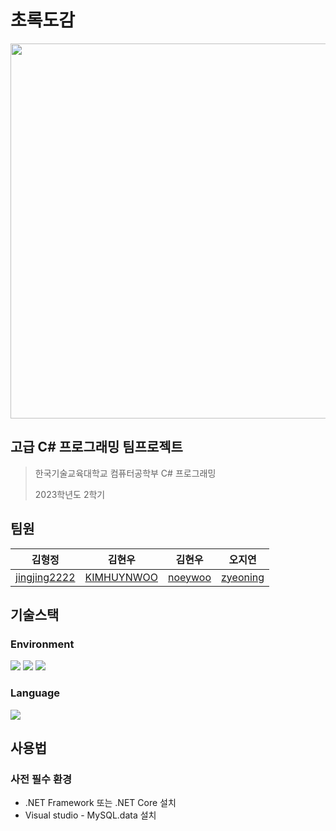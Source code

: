 # 초록도감

<p align="center">
  <img src="https://github.com/jingjing2222/GreenyDictinory/blob/main/%EA%B7%B8%EB%A6%BC1.png?raw=true" width="600"/>
</p>

## 고급 C# 프로그래밍 팀프로젝트
> 한국기술교육대학교 컴퓨터공학부 C# 프로그래밍
> 
> 2023학년도 2학기

## 팀원
|김형정|김현우|김현우|오지연|
|:---:|:---:|:---:|:---:|
|[jingjing2222](https://github.com/jingjing2222)|[KIMHUYNWOO](https://github.com/KIMHUYNWOO)|[noeywoo](https://github.com/noeywoo)|[zyeoning](https://github.com/zyeoning)|

## 기술스택
### Environment
<img src="https://img.shields.io/badge/Visual%20Studio-5C2D91?style=for-the-badge&logo=visual-studio&logoColor=white"> <img src="https://img.shields.io/badge/git-F05032?style=for-the-badge&logo=git&logoColor=white"> <img src="https://img.shields.io/badge/github-181717?style=for-the-badge&logo=github&logoColor=white">
### Language
<img src="https://img.shields.io/badge/C%23-239120?style=for-the-badge&logo=csharp&logoColor=white">

## 사용법
### 사전 필수 환경
* .NET Framework 또는 .NET Core 설치
* Visual studio - MySQL.data 설치
